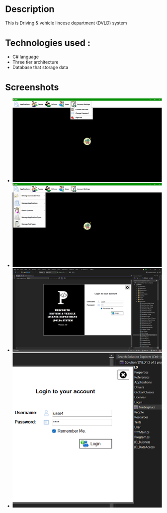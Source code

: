 # Description 
 This is Driving & vehicle lincese department (DVLD) system 

# Technologies used :
- C# language
- Three tier architecture 
- Database that storage data 
# Screenshots 
- ![Screenshot](https://github.com/Mahmoud9ui8/DVLD/blob/main/Screenshot%20(24).png)
- ![Screenshot](https://github.com/Mahmoud9ui8/DVLD/blob/main/Screenshot%20(25).png)
- ![ScreentShoot](https://github.com/Mahmoud9ui8/DVLD/blob/main/Screenshot%20(26).png)
- ![ScreentShoot](https://github.com/Mahmoud9ui8/DVLD/blob/main/Screenshot%202025-03-29%20164459.png)
